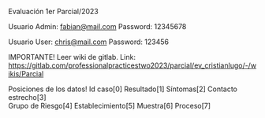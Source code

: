 Evaluación 1er Parcial/2023

Usuario Admin: fabian@mail.com
Password: 12345678

Usuario User: chris@mail.com
Password: 123456

IMPORTANTE!
Leer wiki de gitlab.
Link: https://gitlab.com/professionalpracticestwo2023/parcial/ev_cristianlugo/-/wikis/Parcial

Posiciones de los datos!
Id caso[0]
Resultado[1]
Síntomas[2]
Contacto estrecho[3]	
Grupo de Riesgo[4]
Establecimiento[5]
Muestra[6]
Proceso[7]
